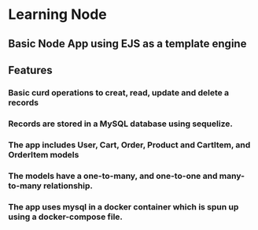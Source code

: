 # Learning Node

## Basic Node App using EJS as a template engine

## Features

### Basic curd operations to creat, read, update and delete a records

### Records are stored in a MySQL database using sequelize.

### The app includes User, Cart, Order, Product and CartItem, and OrderItem models

### The models have a one-to-many, and one-to-one and many-to-many relationship.

### The app uses mysql in a docker container which is spun up using a docker-compose file.
